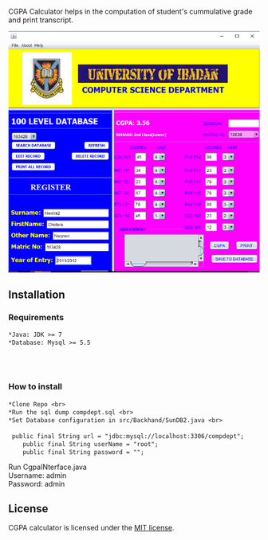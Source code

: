 CGPA Calculator helps in the computation of student's cummulative grade and print transcript.

![alt text](dashboard.png)


## Installation

### Requirements
    *Java: JDK >= 7
    *Database: Mysql >= 5.5

<br><br>

### How to install <br>
    *Clone Repo <br>
    *Run the sql dump compdept.sql <br>
    *Set Database configuration in src/Backhand/SunDB2.java <br>

     public final String url = "jdbc:mysql://localhost:3306/compdept";
        public final String userName = "root";
        public final String password = "";
    

Run CgpaINterface.java <br>
Username: admin <br>
Password: admin <br>

## License

CGPA calculator is licensed under the [MIT license](https://opensource.org/licenses/MIT).


